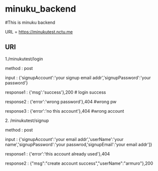 # minuku_backend

#This is minuku backend

URL = https://minukutest.nctu.me

<h2>URI</h2>

<p>1./minukutest/login<br></p>
  <p>method : post<br></p> 
  <p>input : {'signupAccount':'your signup email addr','signupPassword':'your password'}<br></p>
  <p>response1 : {'msg':'success'},200  # login success<br></p>
  <p>response2 : {'error':'wrong password'},404 #wrong pw<br></p>
  <p>response3 : {'error':'no this account'},404 #wrong account<br></p>

<p>2. /minukutest/signup<br></p>
   <p>method : post<br></p>
   <p> input : {'signupAccount':'your email addr','userName':'your name','signupPassword':'your passwrod,'signupEmail':'your email addr']}<br></p>
   <p>response1 : {'error':'this account already used'},404<br></p>
   <p>response2 : {"msg":"create account success","userName":"armuro"},200<br></p>

